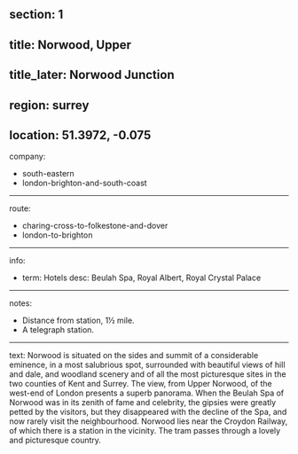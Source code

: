 section: 1
----
title: Norwood, Upper
----
title_later: Norwood Junction
----
region: surrey
----
location: 51.3972, -0.075
----
company:
- south-eastern
- london-brighton-and-south-coast
----
route:
- charing-cross-to-folkestone-and-dover
- london-to-brighton
----
info:
- term: Hotels
  desc: Beulah Spa, Royal Albert, Royal Crystal Palace
----
notes:
- Distance from station, 1½ mile.
- A telegraph station.
----
text: Norwood is situated on the sides and summit of a considerable eminence, in a most salubrious spot, surrounded with beautiful views of hill and dale, and woodland scenery and of all the most picturesque sites in the two counties of Kent and Surrey. The view, from Upper Norwood, of the west-end of London presents a superb panorama. When the Beulah Spa of Norwood was in its zenith of fame and celebrity, the gipsies were greatly petted by the visitors, but they disappeared with the decline of the Spa, and now rarely visit the neighbourhood. Norwood lies near the Croydon Railway, of which there is a station in the vicinity. The tram passes through a lovely and picturesque country.
